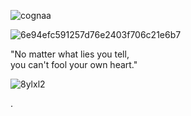 ![cognaa](https://github.com/user-attachments/assets/1e83a1c0-ca2a-4ed0-8e31-622d66ddd019)

![6e94efc591257d76e2403f706c21e6b7](https://github.com/user-attachments/assets/4bffc330-1415-4746-b97f-7bb083880cb5)

  "No matter what lies you tell,      
   you can't fool your own heart."

![8ylxl2](https://github.com/user-attachments/assets/0e276b55-00c2-493c-8d58-3d0f0ff351e7)

.

